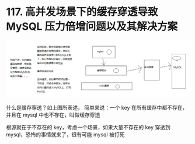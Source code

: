 # 117. 高并发场景下的缓存穿透导致 MySQL 压力倍增问题以及其解决方案
![](./assets/markdown-img-paste-20190630082950698.png)

什么是缓存穿透？如上图所表述，
简单来说：一个 key 在所有缓存中都不存在，并且在 mysql 中也不存在，叫做缓存穿透


根源就在于不存在的 key，考虑一个场景，如果大量不存在的 key 穿透到 mysql，恐怖的事情就来了，很有可能 mysql 被打死 


<iframe  height="500px" width="100%" frameborder=0 allowfullscreen="true" :src="$withBase('/ads.html')"></iframe>